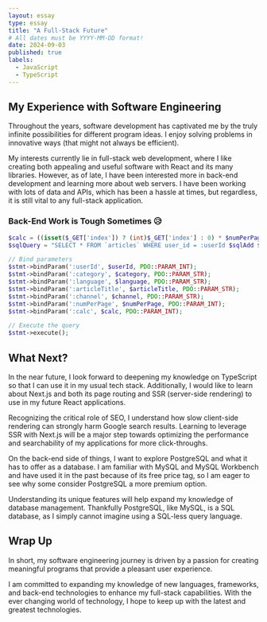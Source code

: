 ```yaml
---
layout: essay
type: essay
title: "A Full-Stack Future"
# All dates must be YYYY-MM-DD format!
date: 2024-09-03
published: true
labels:
  - JavaScript
  - TypeScript
---
```


## My Experience with Software Engineering

Throughout the years, software development has captivated me by the truly infinite possibilities for different program ideas. I enjoy solving problems in innovative ways (that might not always be efficient).

My interests currently lie in full-stack web development, where I like creating both appealing and useful software with React and its many libraries. However, as of late, I have been interested more in back-end development and learning more about web servers. I have been working with lots of data and APIs, which has been a hassle at times, but regardless, it is still vital to any full-stack application.

### Back-End Work is Tough Sometimes 😥

```php
$calc = ((isset($_GET['index']) ? (int)$_GET['index'] : 0) * $numPerPage); // Offset calculation
$sqlQuery = "SELECT * FROM `articles` WHERE user_id = :userId $sqlAdd $sqlSortBy LIMIT :numPerPage OFFSET :calc";

// Bind parameters
$stmt->bindParam(':userId', $userId, PDO::PARAM_INT);
$stmt->bindParam(':category', $category, PDO::PARAM_STR);
$stmt->bindParam(':language', $language, PDO::PARAM_STR);
$stmt->bindParam(':articleTitle', $articleTitle, PDO::PARAM_STR);
$stmt->bindParam(':channel', $channel, PDO::PARAM_STR);
$stmt->bindParam(':numPerPage', $numPerPage, PDO::PARAM_INT);
$stmt->bindParam(':calc', $calc, PDO::PARAM_INT);

// Execute the query
$stmt->execute();

```

## What Next?

In the near future, I look forward to deepening my knowledge on TypeScript so that I can use it in my usual tech stack. Additionally, I would like to learn about Next.js and both its page routing and SSR (server-side rendering) to use in my future React applications. 

Recognizing the critical role of SEO, I understand how slow client-side rendering can strongly harm Google search results. Learning to leverage SSR with Next.js will be a major step towards optimizing the performance and searchability of my applications for more click-throughs.


On the back-end side of things, I want to explore PostgreSQL and what it has to offer as a database. I am familiar with MySQL and MySQL Workbench and have used it in the past because of its free price tag, so I am eager to see why some consider PostgreSQL a more premium option.

Understanding its unique features will help expand my knowledge of database management. Thankfully PostgreSQL, like MySQL, is a SQL database, as I simply cannot imagine using a SQL-less query language. 



## Wrap Up

In short, my software engineering journey is driven by a passion for creating meaningful programs that provide a pleasant user experience. 

I am committed to expanding my knowledge of new languages, frameworks, and back-end technologies to enhance my full-stack capabilities. With the ever changing world of technology, I hope to keep up with the latest and greatest technologies.
